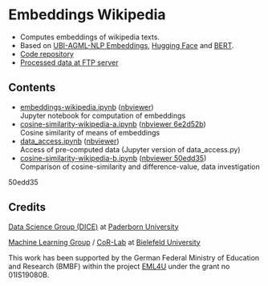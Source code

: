 # Embeddings Wikipedia

- Computes embeddings of wikipedia texts.
- Based on [UBI-AGML-NLP Embeddings](https://github.com/UBI-AGML-NLP/Embeddings), [Hugging Face](https://huggingface.co/transformers/model_doc/bert.html) and [BERT](https://arxiv.org/abs/1810.04805).
- [Code repository](https://github.com/EML4U/EmbeddingsWikipedia)
- [Processed data at FTP server](https://hobbitdata.informatik.uni-leipzig.de/EML4U/)

## Contents

- [embeddings-wikipedia.ipynb](embeddings-wikipedia.ipynb)
  ([nbviewer](https://nbviewer.jupyter.org/github/EML4U/EmbeddingsWikipedia/blob/main/embeddings-wikipedia.ipynb))  
  Jupyter notebook for computation of embeddings
- [cosine-similarity-wikipedia-a.ipynb](cosine-similarity-wikipedia-a.ipynb)
  ([nbviewer 6e2d52b](https://nbviewer.jupyter.org/github/EML4U/EmbeddingsWikipedia/blob/6e2d52b3d3621a5c800eeb989455614aedae2b82/cosine-similarity-wikipedia-a.ipynb))  
  Cosine similarity of means of embeddings
- [data_access.ipynb](data_access.ipynb)
  ([nbviewer](https://nbviewer.jupyter.org/github/EML4U/EmbeddingsWikipedia/blob/main/data_access.ipynb))  
  Access of pre-computed data (Jupyter version of data_access.py)
- [cosine-similarity-wikipedia-b.ipynb](cosine-similarity-wikipedia-b.ipynb)
  ([nbviewer 50edd35](https://nbviewer.jupyter.org/github/EML4U/EmbeddingsWikipedia/blob/50edd35472564337a746f37b0663044b9fc60c3d/cosine-similarity-wikipedia-b.ipynb))  
  Comparison of cosine-similarity and difference-value, data investigation

50edd35

## Credits

[Data Science Group (DICE)](https://dice-research.org/) at [Paderborn University](https://www.uni-paderborn.de/)

[Machine Learning Group](https://cit-ec.de/ml) / [CoR-Lab](https://www.cor-lab.de/) at [Bielefeld University](https://www.uni-bielefeld.de/)

This work has been supported by the German Federal Ministry of Education and Research (BMBF) within the project [EML4U](https://dice-research.org/EML4U) under the grant no 01IS19080B.
